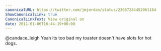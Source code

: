```yaml
---
canonicalURL: https://twitter.com/jmjordan/status/23057284452061184
ShowCanonicalLink: true
CanonicalLinkText: View original on
date: 2011-01-06T16:44:19+00:00
---
```

@candace_leigh Yeah its too bad my toaster doesn't have slots for hot dogs.